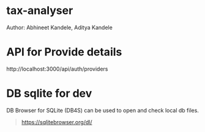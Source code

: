 # tax-analyser

Author: Abhineet Kandele, Aditya Kandele

# API for Provide details

http://localhost:3000/api/auth/providers

# DB sqlite for dev

DB Browser for SQLite (DB4S) can be used to open and check local db files.

> https://sqlitebrowser.org/dl/
